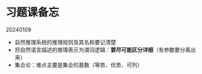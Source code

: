 # 习题课备忘

20240109

* 自然推理系统的推理规则及其名称要记清楚
* 将自然语言描述的推理表示为谓词逻辑：**要尽可能区分详细**（有参数要分离出来）
* 集合论：难点主要是集合的基数（等势、优势、可列）

‍
